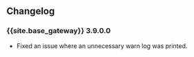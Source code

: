 ## Changelog

### {{site.base_gateway}} 3.9.0.0
  * Fixed an issue where an unnecessary warn log was printed.
